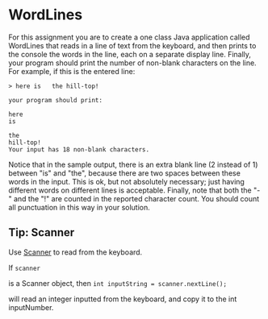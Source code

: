 # WordLines

For this assignment you are to create a one class Java application called WordLines that reads in a line of text from the keyboard, and then prints to the console the words in the line, each on a separate display line. Finally, your program should print the number of non-blank characters on the line. For example, if this is the entered line:

```
> here is   the hill-top!

your program should print:

here
is

the
hill-top!
Your input has 18 non-blank characters.
```

Notice that in the sample output, there is an extra blank line (2 instead of 1) between "is" and "the", because there are two spaces between these words in the input. This is ok, but not absolutely necessary; just having different words on different lines is acceptable. Finally, note that both the "-" and the "!" are counted in the reported character count. You should count all punctuation in this way in your solution.

## Tip: Scanner

Use [Scanner](https://www.w3schools.com/java/java_user_input.asp) to read from the keyboard.

If
`scanner`

is a Scanner object, then
`int inputString = scanner.nextLine();`

will read an integer inputted from the keyboard, and copy it to the int inputNumber.
